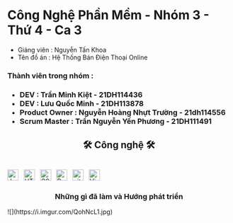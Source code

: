 # Công Nghệ Phần Mềm - Nhóm 3 - Thứ 4 - Ca 3
* Giảng viên : Nguyễn Tấn Khoa 
* Tên đồ án : Hệ Thống Bán Điện Thoại Online

<h3>Thành viên trong nhóm : <h3>
  
* DEV : Trần Minh Kiệt - 21DH114436
* DEV : Lưu Quốc Minh - 21DH113878
* Product Owner : Nguyễn Hoàng Nhựt Trường - 21dh114556
* Scrum Master : Trần Nguyễn Yến Phương - 21DH111491


<h2 align="center">🛠 Công nghệ 🛠</h2>
<br>
<!-- https://simpleicons.org/ -->
<span><img src="https://img.shields.io/badge/JavaScript-282C34?logo=javascript&logoColor=F7DF1E" alt="JavaScript logo" title="JavaScript" height="25" /></span>
&nbsp;
<span><img src="https://img.shields.io/badge/HTML5-282C34?logo=html5&logoColor=E34F26" alt="HTML5 logo" title="HTML5" height="25" /></span>
&nbsp;
<span><img src="https://img.shields.io/badge/CSS3-282C34?logo=css3&logoColor=1572B6" alt="CSS3 logo" title="CSS3" height="25" /></span>
&nbsp;
<span><img src="https://img.shields.io/badge/Bootstrap-282C34?logo=bootstrap&logoColor=7952B3" alt="Bootstrap logo" title="Bootstrap" height="25" /></span>
&nbsp;
<span><img src="https://img.shields.io/badge/git-282C34?logo=git&logoColor=F05032" alt="git logo" title="git" height="25" /></span>
&nbsp;
<span><img src="https://img.shields.io/badge/VS%20Code-282C34?logo=visual-studio-code&logoColor=007ACC" alt="Visual Studio 2022" title="Visual Studio Code" height="25" /></span>
&nbsp;
<br>

<h3 align="center" text:"bold">Những gì đã làm và Hướng phát triển</h3>
![](https://i.imgur.com/QohNcL1.jpg)

